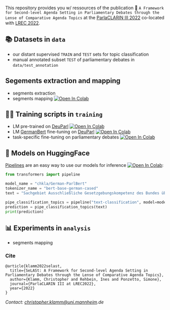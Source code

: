 This repository provides you w/ ressources of the publication 📄 `A Framework for Second-level Agenda Setting in Parliamentary Debates through the Lense of Comparative Agenda Topics` at the [ParlaCLARIN III 2022](https://www.clarin.eu/ParlaCLARIN-III) co-located with [LREC 2022](https://lrec2022.lrec-conf.org/en/).

## 📚 Datasets in `data`
* our distant supervised `TRAIN` and `TEST` sets for topic classification
* manual annotated subset `TEST` of parliamentary debates in `data/test_annotation`

## Segements extraction and mapping
* segments extraction
* segments mapping [![Open In Colab](https://colab.research.google.com/assets/colab-badge.svg)](https://colab.research.google.com/drive/1d2u49Wez7xPynru0f19iIqYBpndFlgxd?usp=sharing)

## 🏃‍♀️ Training scripts in `training`
* LM pre-trained on [DeuParl](https://tudatalib.ulb.tu-darmstadt.de/handle/tudatalib/2889?show=full) [![Open In Colab](https://colab.research.google.com/assets/colab-badge.svg)](https://colab.research.google.com/drive/1XVVK6bKycfzft0cRsrokhgy80HXlWGHF?usp=sharing)
* LM [GermanBert](https://huggingface.co/bert-base-german-cased) fine-tuning on [DeuParl](https://tudatalib.ulb.tu-darmstadt.de/handle/tudatalib/2889?show=full) [![Open In Colab](https://colab.research.google.com/assets/colab-badge.svg)](https://colab.research.google.com/drive/1ZfeRODHwEdSGAda_fAatrRAO39OFVD5d?usp=sharing)
* task-specific fine-tuning on parliamentary debates [![Open In Colab](https://colab.research.google.com/assets/colab-badge.svg)](https://colab.research.google.com/drive/1QOkTN80OslVMPJcwsT-UwvltKore6VO2?usp=sharing)

## 🤖 Models on HuggingFace
[Pipelines](https://huggingface.co/docs/transformers/main_classes/pipelines) are an easy way to use our models for inference [![Open In Colab](https://colab.research.google.com/assets/colab-badge.svg)](https://colab.research.google.com/drive/18ViDTkXVNxS1O65cCw6k4utMHd8v8-Gj?usp=sharing):
```python
from transformers import pipeline

model_name = "chkla/German-ParlBert"
tokenizer_name = "bert-base-german-cased"
text = "Sachgebiet Ausschließliche Gesetzgebungskompetenz des Bundes über die Zusammenarbeit des Bundes und der Länder zum Schutze der freiheitlichen demokratischen Grundordnung, des Bestandes und der Sicherheit des Bundes oder eines Landes Wir fragen die Bundesregierung"

pipe_classification_topics = pipeline("text-classification", model=model_name, tokenizer=tokenizer_name, return_all_scores=False, device=0)
prediction = pipe_classification_topics(text)
print(prediction)

```

## 📊 Experiments in `analysis`
* segments mapping

### Cite
```
@article{klamm2022selast,
  title={SeLASt: A Framework for Second-level Agenda Setting in Parliamentary Debates through the Lense of Comparative Agenda Topics},
  author={Klamm, Christopher and Rehbein, Ines and Ponzetto, Simone},
  journal={ParlaCLARIN III at LREC2022},
  year={2022}
}
```

_Contact: christopher.klamm@uni.mannheim.de_
